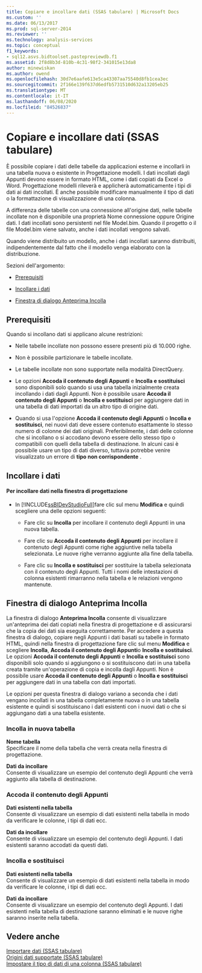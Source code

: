 ```yaml
---
title: Copiare e incollare dati (SSAS tabulare) | Microsoft Docs
ms.custom: ''
ms.date: 06/13/2017
ms.prod: sql-server-2014
ms.reviewer: ''
ms.technology: analysis-services
ms.topic: conceptual
f1_keywords:
- sql12.asvs.bidtoolset.pastepreviewdb.f1
ms.assetid: 2f8d8b3d-810b-4c31-98f2-341015e13da8
author: minewiskan
ms.author: owend
ms.openlocfilehash: 30d7e6aafe613e5ca43307aa75540d8fb1cea3ec
ms.sourcegitcommit: 2f166e139f637d6edfb5731510d632a13205eb25
ms.translationtype: MT
ms.contentlocale: it-IT
ms.lasthandoff: 06/08/2020
ms.locfileid: "84526837"
---
```

# <a name="copy-and-paste-data-ssas-tabular"></a>Copiare e incollare dati (SSAS tabulare)
  È possibile copiare i dati delle tabelle da applicazioni esterne e incollarli in una tabella nuova o esistente in Progettazione modelli. I dati incollati dagli Appunti devono essere in formato HTML, come i dati copiati da Excel o Word. Progettazione modelli rileverà e applicherà automaticamente i tipi di dati ai dati incollati. È anche possibile modificare manualmente il tipo di dati o la formattazione di visualizzazione di una colonna.  
  
 A differenza delle tabelle con una connessione all'origine dati, nelle tabelle incollate non è disponibile una proprietà Nome connessione oppure Origine dati. I dati incollati sono persistenti nel file Model.bim. Quando il progetto o il file Model.bim viene salvato, anche i dati incollati vengono salvati.  
  
 Quando viene distribuito un modello, anche i dati incollati saranno distribuiti, indipendentemente dal fatto che il modello venga elaborato con la distribuzione.  
  
 Sezioni dell'argomento:  
  
-   [Prerequisiti](#bkmk_prerequisites)  
  
-   [Incollare i dati](#bkmk_paste_data)  
  
-   [Finestra di dialogo Anteprima Incolla](#bkmk_paste_preview)  
  
##  <a name="prerequisites"></a><a name="bkmk_prerequisites"></a> Prerequisiti  
 Quando si incollano dati si applicano alcune restrizioni:  
  
-   Nelle tabelle incollate non possono essere presenti più di 10.000 righe.  
  
-   Non è possibile partizionare le tabelle incollate.  
  
-   Le tabelle incollate non sono supportate nella modalità DirectQuery.  
  
-   Le opzioni **Accoda il contenuto degli Appunti** e **Incolla e sostituisci** sono disponibili solo quando si usa una tabella inizialmente creata incollando i dati dagli Appunti. Non è possibile usare **Accoda il contenuto degli Appunti** o **Incolla e sostituisci** per aggiungere dati in una tabella di dati importati da un altro tipo di origine dati.  
  
-   Quando si usa l'opzione **Accoda il contenuto degli Appunti** o **Incolla e sostituisci**, nei nuovi dati deve essere contenuto esattamente lo stesso numero di colonne dei dati originali. Preferibilmente, i dati delle colonne che si incollano o si accodano devono essere dello stesso tipo o compatibili con quelli della tabella di destinazione. In alcuni casi è possibile usare un tipo di dati diverso, tuttavia potrebbe venire visualizzato un errore di **tipo non corrispondente** .  
  
##  <a name="paste-data"></a><a name="bkmk_paste_data"></a> Incollare i dati  
  
#### <a name="to-paste-data-into-the-designer"></a>Per incollare dati nella finestra di progettazione  
  
-   In [!INCLUDE[ssBIDevStudioFull](../includes/ssbidevstudiofull-md.md)]fare clic sul menu **Modifica** e quindi scegliere una delle opzioni seguenti:  
  
    -   Fare clic su **Incolla** per incollare il contenuto degli Appunti in una nuova tabella.  
  
    -   Fare clic su **Accoda il contenuto degli Appunti** per incollare il contenuto degli Appunti come righe aggiuntive nella tabella selezionata. Le nuove righe verranno aggiunte alla fine della tabella.  
  
    -   Fare clic su **Incolla e sostituisci** per sostituire la tabella selezionata con il contenuto degli Appunti. Tutti i nomi delle intestazioni di colonna esistenti rimarranno nella tabella e le relazioni vengono mantenute.  
  
##  <a name="paste-preview-dialog-box"></a><a name="bkmk_paste_preview"></a>Finestra di dialogo Anteprima Incolla  
 La finestra di dialogo **Anteprima Incolla** consente di visualizzare un'anteprima dei dati copiati nella finestra di progettazione e di assicurarsi che la copia dei dati sia eseguita correttamente. Per accedere a questa finestra di dialogo, copiare negli Appunti i dati basati su tabelle in formato HTML, quindi nella finestra di progettazione fare clic sul menu **Modifica** e scegliere **Incolla**, **Accoda il contenuto degli Appunti**o **Incolla e sostituisci**. Le opzioni **Accoda il contenuto degli Appunti** e **Incolla e sostituisci** sono disponibili solo quando si aggiungono o si sostituiscono dati in una tabella creata tramite un'operazione di copia e incolla dagli Appunti. Non è possibile usare **Accoda il contenuto degli Appunti** o **Incolla e sostituisci** per aggiungere dati in una tabella con dati importati.  
  
 Le opzioni per questa finestra di dialogo variano a seconda che i dati vengano incollati in una tabella completamente nuova o in una tabella esistente e quindi si sostituiscano i dati esistenti con i nuovi dati o che si aggiungano dati a una tabella esistente.  
  
### <a name="paste-to-new-table"></a>Incolla in nuova tabella  
 **Nome tabella**  
 Specificare il nome della tabella che verrà creata nella finestra di progettazione.  
  
 **Dati da incollare**  
 Consente di visualizzare un esempio del contenuto degli Appunti che verrà aggiunto alla tabella di destinazione.  
  
### <a name="paste-append"></a>Accoda il contenuto degli Appunti  
 **Dati esistenti nella tabella**  
 Consente di visualizzare un esempio di dati esistenti nella tabella in modo da verificare le colonne, i tipi di dati ecc.  
  
 **Dati da incollare**  
 Consente di visualizzare un esempio del contenuto degli Appunti. I dati esistenti saranno accodati da questi dati.  
  
### <a name="paste-replace"></a>Incolla e sostituisci  
 **Dati esistenti nella tabella**  
 Consente di visualizzare un esempio di dati esistenti nella tabella in modo da verificare le colonne, i tipi di dati ecc.  
  
 **Dati da incollare**  
 Consente di visualizzare un esempio del contenuto degli Appunti. I dati esistenti nella tabella di destinazione saranno eliminati e le nuove righe saranno inserite nella tabella.  
  
## <a name="see-also"></a>Vedere anche  
 [Importare dati &#40;SSAS tabulare&#41;](import-data-ssas-tabular.md)   
 [Origini dati supportate &#40;SSAS tabulare&#41;](tabular-models/data-sources-supported-ssas-tabular.md)   
 [Impostare il tipo di dati di una colonna &#40;SSAS tabulare&#41;](tabular-models/set-the-data-type-of-a-column-ssas-tabular.md)  
  
  
